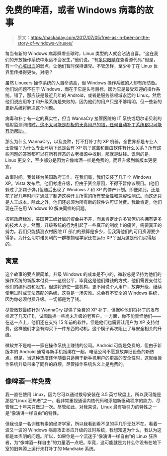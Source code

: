 # 免费的啤酒，或者 Windows 病毒的故事

> 原文：<https://hackaday.com/2017/07/05/free-as-in-beer-or-the-story-of-windows-viruses/>

每当有新的 Windows 病毒肆虐全球时，Linux 类型的人就会沾沾自喜。“这在我们的开放操作系统中永远不会发生，”他们说。"有[多只眼睛](https://en.wikipedia.org/wiki/Linus%27s_Law)在查看源代码."但是，有一个[心脏出血](https://en.wikipedia.org/wiki/Heartbleed)的弱点，让他们暂时保持谦卑。不管怎样，至少补丁在 Linux 世界里传播得更快，对吧？

虽然 Linuxers 操作系统的人自命清高，但 Windows 操作系统的人却有所防备。他们说问题不在于 Windows，而在于它是头号目标，因为它是最受欢迎的操作系统。错了，那应该是最近几年的 Android，或者是服务器领域永远的 Linux。然后他们说应用补丁和升级系统是失败的，因为他们的用户只是不够精明，但一些新的更新系统将解决这个问题。

病毒和补丁有一定的真实性，但当 WannaCry 接管医院的 IT 系统或切尔诺贝利的辐射监测网络[时，这不太可能是刻板的天真用户的错，任何自动补丁系统都只可能有所帮助。](http://hackaday.com/2017/06/28/new-ransomware-crippling-chernobyl-sensors/)

那么为什么 WannaCry，以及变种，打不打补丁的 XP 机器，全世界都是专业人士管理？为什么专业环境下还是会有 XP 机？这些和自由软件有什么关系？所有这些问题的答案都可以在所有罪恶的古老根源中找到，那就是缺钱。讽刺的是，Linux 更安全，至少部分是因为它像啤酒一样是免费的，而且升级到新版本更便宜。

故事时间。我曾经为美国政府工作。在我们局，我们安装了几千个 Windows XP。Vista 发布后，他们考虑升级，但由于资金原因，不得不暂停该项目。(他们躲过了那颗子弹。)但随后出现了 Windows 7 和 XP 的停产计划。即便如此，还是花了好几年时间才通过了制造这种开关所需的所有安全性和兼容性测试。而这还只是人工成本。除此之外，他们还必须为所有新的软件许可证付费。我敢肯定，他们现在正在用 Windows 10 解决同样的问题。

按照政府标准，美国劳工统计局的资金并不差，而且肯定比许多官僚机构拥有更多的技术人才。然而，升级系统的行为引起了一些真正的制度上的痛苦，需要真正的努力。我们只能猜测农村医院 IT 部门的预算是多少，但我猜他们的可用资源要少得多。为什么切尔诺贝利的一群核物理学家还在运行 XP？因为这是他们买得起的。

## 寓意

这个故事的要点很简单。升级 Windows 的成本是不小的，微软总是坚持为他们的操作系统的新版本付费——这很公平，毕竟这是他们赚钱的方式，他们需要支付给他们的编码员和股东。但这将迫使一些机构，更不用说个人用户，放弃升级，继续使用过时或无法匹配的系统，这将是一场灾难。总会有不安全的 Windows 系统，因为你必须付费升级。一切都是为了钱。

尽管微软最终针对 WannaCry 提供了免费的 XP 补丁，但据称他们将补丁的发布推迟了几天(T1)，试图动摇一些尚未升级的老客户。一方面，你不能责怪他们——在这一点上，他们还在支持 15 年前的软件。但是他们也需要让用户为 XP 支持付费，这样他们才会有购买下一件东西的动机。这个楔子再次阻止了与安全相关的升级。

微软并不是唯一一家在操作系统上赚钱的公司。Android 可能是免费的，但由于新版本的 Android 通常与新手机捆绑在一起，电话公司不愿意放弃旧设备的新热点。但是，当这种热度还伴随着只适用于新手机用户的更高的安全性时，这就给操作系统升级带来了同样的麻烦，尽管操作系统名义上是免费的。

## 像啤酒一样免费

我一直在使用 Linux，因为它可以通过拨号安装在 3.5 英寸软盘上，所以我可能是那些“Linux 狂热者”之一。我非常重视通读内核代码和添加新驱动程序的能力，尽管我二十年来只做过一次。尽管如此，对我来说，Linux 最有吸引力的特性之一是“像演讲一样自由”的特性。

但我也是一名训练有素的经济学家，所以我看到看不见的手几乎无处不在。看着一波又一波的 Windows 病毒攻击本应升级的过时系统，我想知道为什么，我认为这都是本杰明的问题。所以，如果你是一个沉迷于“像演讲一样自由”的 Linux 狂热者，为“像啤酒一样自由”的力量洒一点吧。毕竟，这可能就是为什么你没有在地下室的旧奔腾上运行未打补丁的 Mandrake 系统。